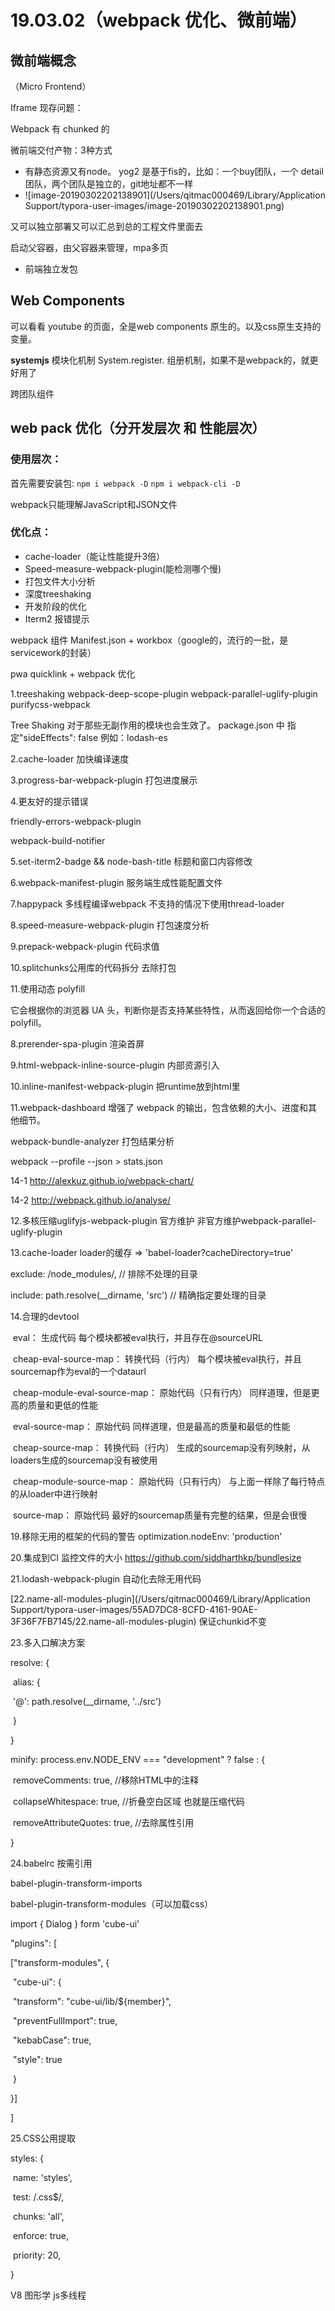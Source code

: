 # 19.03.02（webpack 优化、微前端）

## 微前端概念

（Micro Frontend）

Iframe 现存问题：

Webpack 有 chunked 的

微前端交付产物：3种方式

* 有静态资源又有node。 yog2 是基于fis的，比如：一个buy团队，一个 detail团队，两个团队是独立的，git地址都不一样
* ![image-20190302202138901](/Users/qitmac000469/Library/Application Support/typora-user-images/image-20190302202138901.png)

又可以独立部署又可以汇总到总的工程文件里面去

启动父容器，由父容器来管理，mpa多页

* 前端独立发包

## Web Components

可以看看 youtube 的页面，全是web components 原生的。以及css原生支持的变量。





**systemjs** 模块化机制 System.register. 组册机制，如果不是webpack的，就更好用了

跨团队组件

## web pack 优化（分开发层次 和 性能层次）
### 使用层次：

首先需要安装包: `npm i webpack -D` `npm i webpack-cli -D`

webpack只能理解JavaScript和JSON文件

### 优化点：
* cache-loader（能让性能提升3倍）
* Speed-measure-webpack-plugin(能检测哪个慢)
* 打包文件大小分析
* 深度treeshaking
* 开发阶段的优化
* Iterm2 报错提示

webpack 组件 Manifest.json + workbox（google的，流行的一批，是servicework的封装）



pwa quicklink + webpack 优化



1.treeshaking webpack-deep-scope-plugin webpack-parallel-uglify-plugin purifycss-webpack

Tree Shaking 对于那些无副作用的模块也会生效了。  package.json 中 指定"sideEffects": false 例如：lodash-es

2.cache-loader 加快编译速度

3.progress-bar-webpack-plugin 打包进度展示 

4.更友好的提示错误

friendly-errors-webpack-plugin

webpack-build-notifier 

5.set-iterm2-badge && node-bash-title 标题和窗口内容修改 

6.webpack-manifest-plugin 服务端生成性能配置文件 

7.happypack 多线程编译webpack 不支持的情况下使用thread-loader 

8.speed-measure-webpack-plugin 打包速度分析

9.prepack-webpack-plugin 代码求值 

10.splitchunks公用库的代码拆分 去除打包

11.使用动态 polyfill

<script src="https://cdn.polyfill.io/v2/polyfill.min.js?features=Map,Set"></script>

它会根据你的浏览器 UA 头，判断你是否支持某些特性，从而返回给你一个合适的 polyfill。

<script type="module" src="./main.js"></script>

<script nomodule src="main.es5.js"></script>

8.prerender-spa-plugin  渲染首屏 

9.html-webpack-inline-source-plugin 内部资源引入

10.inline-manifest-webpack-plugin 把runtime放到html里

11.webpack-dashboard 增强了 webpack 的输出，包含依赖的大小、进度和其他细节。

   webpack-bundle-analyzer  打包结果分析

   webpack --profile --json > stats.json

   14-1 <http://alexkuz.github.io/webpack-chart/>

   14-2 <http://webpack.github.io/analyse/>

12.多核压缩uglifyjs-webpack-plugin 官方维护 非官方维护webpack-parallel-uglify-plugin

13.cache-loader loader的缓存  => 'babel-loader?cacheDirectory=true'

exclude: /node_modules/, // 排除不处理的目录

  include: path.resolve(__dirname, 'src') // 精确指定要处理的目录 

14.合理的devtool 

​    eval： 生成代码 每个模块都被eval执行，并且存在@sourceURL

​    cheap-eval-source-map： 转换代码（行内） 每个模块被eval执行，并且sourcemap作为eval的一个dataurl

​    cheap-module-eval-source-map： 原始代码（只有行内） 同样道理，但是更高的质量和更低的性能

​    eval-source-map： 原始代码 同样道理，但是最高的质量和最低的性能

​    cheap-source-map： 转换代码（行内） 生成的sourcemap没有列映射，从loaders生成的sourcemap没有被使用

​    cheap-module-source-map： 原始代码（只有行内） 与上面一样除了每行特点的从loader中进行映射

​    source-map： 原始代码 最好的sourcemap质量有完整的结果，但是会很慢

19.移除无用的框架的代码的警告 optimization.nodeEnv: 'production'

20.集成到CI 监控文件的大小 <https://github.com/siddharthkp/bundlesize>

21.lodash-webpack-plugin 自动化去除无用代码 

[22.name-all-modules-plugin](/Users/qitmac000469/Library/Application Support/typora-user-images/55AD7DC8-8CFD-4161-90AE-3F36F7FB7145/22.name-all-modules-plugin) 保证chunkid不变

23.多入口解决方案 

resolve: {

​        alias: {

​            '@': path.resolve(__dirname, '../src')

​        }

}

minify: process.env.NODE_ENV === "development" ? false : {

​    removeComments: true, //移除HTML中的注释

​    collapseWhitespace: true, //折叠空白区域 也就是压缩代码

​    removeAttributeQuotes: true, //去除属性引用

}

24.babelrc 按需引用

babel-plugin-transform-imports 

babel-plugin-transform-modules（可以加载css）

import { Dialog } form 'cube-ui'

"plugins": [

  ["transform-modules", {

​     "cube-ui": {

​       "transform": "cube-ui/lib/${member}",

​       "preventFullImport": true,

​       "kebabCase": true,

​       "style": true

​     }

  }]

]

25.CSS公用提取

 styles: {

​     name: 'styles',

​     test: /\.css$/,

​     chunks: 'all',

​     enforce: true,

​     priority: 20,

}

V8  图形学 js多线程